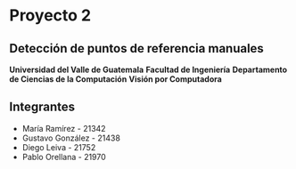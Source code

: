 # Proyecto 2
## Detección de puntos de referencia manuales

**Universidad del Valle de Guatemala**
**Facultad de Ingeniería**
**Departamento de Ciencias de la Computación**
**Visión por Computadora**

## Integrantes
- María Ramírez - 21342  
- Gustavo González - 21438  
- Diego Leiva - 21752  
- Pablo Orellana - 21970  